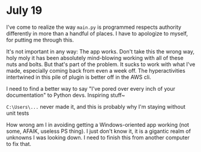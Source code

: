 # July 19

I've come to realize the way `main.py` is programmed respects authority differently in more than a handful of places.  I have to apologize to myself, for putting me through this.

It's not important in any way: The app works. Don't take this the wrong way, holy moly it has been absolutely mind-blowing working with all of these nuts and bolts. But that's part of the problem. It sucks to work with what I've made, especially coming back from even a week off. The hyperactivities intertwined in this pile of plugin is better off in the AWS cli. 

I need to find a better way to say "I've pored over every inch of your documentation" to Python devs. Inspiring stuff~

`C:\Users\...` never made it, and this is probably why I'm staying without unit tests 

How wrong am I in avoiding getting a Windows-oriented app working (not some, AFAIK, useless PS thing). I just don't know it, it is a gigantic realm of unknowns I was looking down. I need to finish this from another computer to fix that.

